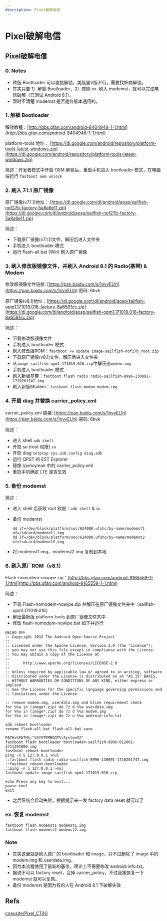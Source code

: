 ```yaml
---
description: Pixel破解电信
---
```


# Pixel破解电信

## Pixel破解电信

### 0. Notes

* 欧版 Bootloader 可以直接解锁，美版里V版不行，需要找奸商解锁。
* 其实只要 1）解锁 Bootloader，2）按照 ex. 刷入 modemst，就可以完成电信破解（已测试 Android 8.1）。
* 暂时不清楚 modemst 是否是各版本通用的。

### 1. 解锁 Bootloader

解锁教程：[http://bbs.gfan.com/android-8404948-1-1.html](http://bbs.gfan.com/android-8404948-1-1.html)

platform-tools 地址： [https://dl.google.com/android/repository/platform-tools-latest-windows.zip](https://dl.google.com/android/repository/platform-tools-latest-windows.zip)

简述：开发者模式中开启 OEM 解锁后，重启手机进入 bootloader 模式，在电脑端运行 `fastboot oem unlock`

### 2. 刷入 7.1.1 原厂镜像

原厂镜像\(v7.1.1\)地址： [https://dl.google.com/dl/android/aosp/sailfish-nof27b-factory-5a8a6e11.zip](https://dl.google.com/dl/android/aosp/sailfish-nof27b-factory-5a8a6e11.zip)

简述：

* 下载原厂镜像\(v7.1.1\)文件，解压后进入文件夹
* 手机进入 bootloader 模式
* 运行 flash-all.bat \(Win\) 刷入原厂镜像

### 3. 刷入修改版镜像文件，并刷入 Android 8.1 的 Radio\(基带\) & Modem

修改版镜像文件链接: [https://pan.baidu.com/s/1nvvELIh](https://pan.baidu.com/s/1nvvELIh) 密码: 6bvk

原厂镜像\(v8.1\)地址：[https://dl.google.com/dl/android/aosp/sailfish-opm1.171019.016-factory-8a6591cc.zip](https://dl.google.com/dl/android/aosp/sailfish-opm1.171019.016-factory-8a6591cc.zip)

简述：

* 下载修改版镜像文件
* 手机进入 bootloader 模式
* 刷入修改版ROM：`fastboot -w update image-sailfish-nof27b_root.zip`
* 下载原厂镜像\(v8.1\)文件，解压后进入文件夹
* 从`image-sailfish-opm1.171019.016.zip`中解压出`modem.img`
* 手机进入 bootloader 模式
* 刷入新版基带：`fastboot flash radio radio-sailfish-8996-130091-1710201747.img`
* 刷入新版Modem：`fastboot flash modem modem.img`

### 4. 开启 diag 并替换 carrier\_policy.xml

carrier\_policy.xml 链接: [https://pan.baidu.com/s/1nvvELIh](https://pan.baidu.com/s/1nvvELIh) 密码: 6bvk

简述：

* 进入 shell `adb shell`
* 开启 su \(root 权限\) `su`
* 开启 diag `setprop sys.usb.config diag,adb`
* 运行 QPST 的 EST Explorer
* 替换 /policyman 中的 carrier\_policy.xml
* 重启手机确定 LTE 是否生效

### 5. 备份 modemst

简述：

* 进入 shell 后获取 root 权限：`adb shell` & `su`
* 备份 modemst

  ```text
  dd if=/dev/block/platform/soc/624000.ufshc/by-name/modemst1 of=/sdcard/modemst1.img
  dd if=/dev/block/platform/soc/624000.ufshc/by-name/modemst2 of=/sdcard/modemst2.img
  ```

* 将 modemst1.img、modemst2.img 复制到本地

### 6. 刷入原厂ROM（v8.1）

Flash-nomodem-nowipe.zip：[http://bbs.gfan.com/android-9165559-1-1.html](http://bbs.gfan.com/android-9165559-1-1.html)

简述：

* 下载 Flash-nomodem-nowipe.zip 并解压在原厂镜像文件夹中（sailfish-opm1.171019.016）
* 解压最新版 platform-tools 到原厂镜像文件夹中
* 修改 flash-nomodem-nowipe.bat 如下并运行

```text
@ECHO OFF
:: Copyright 2012 The Android Open Source Project
::
:: Licensed under the Apache License, Version 2.0 (the "License");
:: you may not use this file except in compliance with the License.
:: You may obtain a copy of the License at
::
::      http://www.apache.org/licenses/LICENSE-2.0
::
:: Unless required by applicable law or agreed to in writing, software
:: distributed under the License is distributed on an "AS IS" BASIS,
:: WITHOUT WARRANTIES OR CONDITIONS OF ANY KIND, either express or implied.
:: See the License for the specific language governing permissions and
:: limitations under the License.

:: remove modem.img, userdata.img and blink requirement check
for %%a in (image*.zip) do 7z d %%a userdata.img
for %%a in (image*.zip) do 7z d %%a modem.img
for %%a in (image*.zip) do 7z u %%a android-info.txt

adb reboot bootloader
rename flash-all.bat flash-all.bat.save

PATH=%PATH%;"%SYSTEMROOT%\System32"
fastboot flash bootloader bootloader-sailfish-8996-012001-1711291800.img
fastboot reboot-bootloader
ping -n 5 127.0.0.1 >nul
::fastboot flash radio radio-sailfish-8996-130091-1710201747.img
::fastboot reboot-bootloader
::ping -n 5 127.0.0.1 >nul
fastboot update image-sailfish-opm1.171019.016.zip

echo Press any key to exit...
pause >nul
exit
```

* 之后系统会启动失败，根据提示来一发 factory data reset 就可以了

### ex. 恢复 modemst

```text
fastboot flash modemst1 modemst1.img
fastboot flash modemst2 modemst2.img
```

### Note

* 其实这里就是刷入原厂的 bootloader 和 image，只不过删除了 image 中的 modem.img 和 userdata.img。
* 因为本流程使用了最新的基带，理论上不需要修改 android-info.txt。
* 据说不可以 factory reset，会掉 carrier\_policy，不过我猜恢复一下 modemst 就可以复原。
* 备份 modemst 是因为有的人在 Android 8.1 下破解失效

## Refs

[coeusite/Pixel\_CT4G](https://gist.github.com/coeusite/86f6318c13c5bc15aef13345f1bb3ed4)

